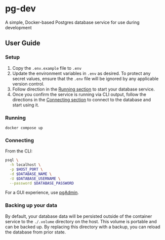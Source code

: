 # pg-dev

A simple, Docker-based Postgres database service for use during development

## User Guide 

### Setup

1. Copy the `.env.example` file to `.env`
2. Update the environment variables in `.env` as desired. To protect any secret values, ensure that the `.env` file will be ignored by any applicable version control.
3. Follow direction in the [Running section](#running) to start your database service.
4. Once you confirm the service is running via CLI output, follow the directions in the [Connecting section](#connecting) to connect to the database and start using it.

### Running

```docker compose up```

### Connecting

From the CLI:

```sh
psql \
  -h localhost \
  -p $HOST_PORT \
  -d $DATABASE_NAME \
  -U $DATABASE_USERNAME \
  --password $DATABASE_PASSWORD
```

For a GUI experience, use [pgAdmin](https://www.pgadmin.org/).

### Backing up your data

By default, your database data will be persisted outside of the container service to the `./.volume` directory on the host. This volume is portable and can be backed up. By replacing this directory with a backup, you can reload the database from prior state.
